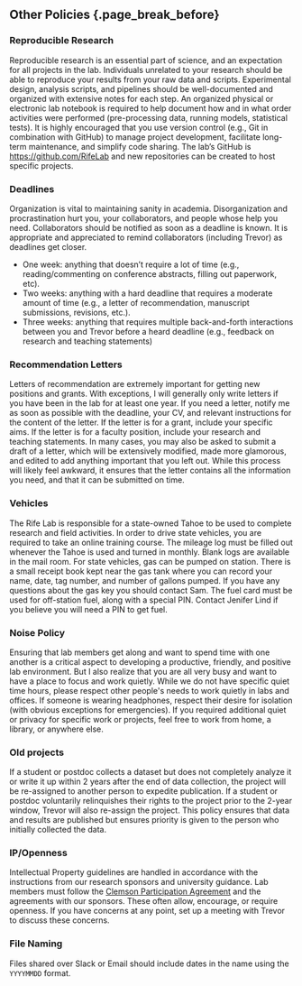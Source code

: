 ## Other Policies {.page_break_before}

### Reproducible Research
Reproducible research is an essential part of science, and an expectation for all projects in the lab.
Individuals unrelated to your research should be able to reproduce your results from your raw data and scripts.
Experimental design, analysis scripts, and pipelines should be well-documented and organized with extensive notes for each step.
An organized physical or electronic lab notebook is required to help document how and in what order activities were performed (pre-processing data, running models, statistical tests).
It is highly encouraged that you use version control (e.g., Git in combination with GitHub) to manage project development, facilitate long-term maintenance, and simplify code sharing.
The lab’s GitHub is https://github.com/RifeLab and new repositories can be created to host specific projects.

### Deadlines
Organization is vital to maintaining sanity in academia.
Disorganization and procrastination hurt you, your collaborators, and people whose help you need.
Collaborators should be notified as soon as a deadline is known.
It is appropriate and appreciated to remind collaborators (including Trevor) as deadlines get closer.

* One week: anything that doesn’t require a lot of time (e.g., reading/commenting on conference abstracts, filling out paperwork, etc).
* Two weeks: anything with a hard deadline that requires a moderate amount of time (e.g., a letter of recommendation, manuscript submissions, revisions, etc.).
* Three weeks: anything that requires multiple back-and-forth interactions between you and Trevor before a heard deadline (e.g., feedback on research and teaching statements)

### Recommendation Letters
Letters of recommendation are extremely important for getting new positions and grants.
With exceptions, I will generally only write letters if you have been in the lab for at least one year.
If you need a letter, notify me as soon as possible with the deadline, your CV, and relevant instructions for the content of the letter.
If the letter is for a grant, include your specific aims.
If the letter is for a faculty position, include your research and teaching statements.
In many cases, you may also be asked to submit a draft of a letter, which will be extensively modified, made more glamorous, and edited to add anything important that you left out.
While this process will likely feel awkward, it ensures that the letter contains all the information you need, and that it can be submitted on time.

### Vehicles
The Rife Lab is responsible for a state-owned Tahoe to be used to complete research and field activities.
In order to drive state vehicles, you are required to take an online training course.
The mileage log must be filled out whenever the Tahoe is used and turned in monthly.
Blank logs are available in the mail room.
For state vehicles, gas can be pumped on station.
There is a small receipt book kept near the gas tank where you can record your name, date, tag number, and number of gallons pumped.
If you have any questions about the gas key you should contact Sam.
The fuel card must be used for off-station fuel, along with a special PIN.
Contact Jenifer Lind if you believe you will need a PIN to get fuel.

### Noise Policy
Ensuring that lab members get along and want to spend time with one another is a critical aspect to developing a productive, friendly, and positive lab environment.
But I also realize that you are all very busy and want to have a place to focus and work quietly.
While we do not have specific quiet time hours, please respect other people's needs to work quietly in labs and offices.
If someone is wearing headphones, respect their desire for isolation (with obvious exceptions for emergencies). 
If you required additional quiet or privacy for specific work or projects, feel free to work from home, a library, or anywhere else.

### Old projects
If a student or postdoc collects a dataset but does not completely analyze it or write it up within 2 years after the end of data collection, the project will be re-assigned to another person to expedite publication.
If a student or postdoc voluntarily relinquishes their rights to the project prior to the 2-year window, Trevor will also re-assign the project.
This policy ensures that data and results are published but ensures priority is given to the person who initially collected the data.

### IP/Openness
Intellectual Property guidelines are handled in accordance with the instructions from our research sponsors and university guidance.
Lab members must follow the [Clemson Participation Agreement](https://ci.clemson.edu/assets/docs/ip/archive/Student%20Participation%20Agreement%20-%20For%20Use%20in%20Sponsored%20Course%20Projects.pdf) and the agreements with our sponsors.
These often allow, encourage, or require openness.
If you have concerns at any point, set up a meeting with Trevor to discuss these concerns.

### File Naming
Files shared over Slack or Email should include dates in the name using the `YYYYMMDD` format.
